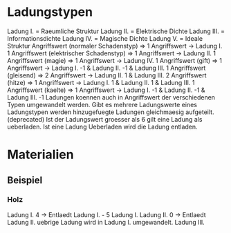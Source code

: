 # Ladungstypen
Ladung I. = Raeumliche Struktur
Ladung II. = Elektrische Dichte
Ladung III. = Informationsdichte
Ladung IV. = Magische Dichte
Ladung V. = Ideale Struktur
Angriffswert (normaler Schadenstyp) =>
    1 Angriffswert -> Ladung I. 1
Angriffswert (elektrischer Schadenstyp) =>
    1 Angriffswert -> Ladung II. 1
Angriffswert (magie) =>
    1 Angriffswert -> Ladung IV. 1
Angriffswert (gift) =>
    1 Angriffswert -> Ladung I. -1 & Ladung II. -1 & Ladung III. 1
Angriffswert (gleisend) =>
    2 Angriffswert -> Ladung II. 1 & Ladung III. 2
Angriffswert (hitze) =>
    1 Angriffswert -> Ladung I. 1 & Ladung II. 1 & Ladung III. 1
Angriffswert (kaelte) =>
    1 Angriffswert -> Ladung I. -1 & Ladung II. -1 & Ladung III. -1
Ladungen koennen auch in Angriffswert der verschiedenen Typen umgewandelt werden.
Gibt es mehrere Ladungswerte eines Ladungstypen werden hinzugefuegte Ladungen gleichmaesig aufgeteilt. (deprecated)
Ist der Ladungswert groesser als 6 gilt eine Ladung als ueberladen.
Ist eine Ladung Ueberladen wird die Ladung entladen.

# Materialien
## Beispiel
### Holz
Ladung I. 4
-> Entlaedt Ladung I. - 5 Ladung I.
Ladung II. 0
-> Entlaedt Ladung II. uebrige Ladung wird in Ladung I. umgewandelt.
Ladung III. 